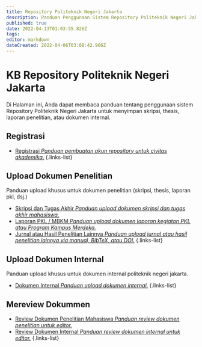 ```yaml
---
title: Repository Politeknik Negeri Jakarta
description: Panduan Penggunaan Sistem Repository Politeknik Negeri Jakarta
published: true
date: 2022-04-13T01:03:55.826Z
tags: 
editor: markdown
dateCreated: 2022-04-06T03:08:42.966Z
---
```


# KB Repository Politeknik Negeri Jakarta
Di Halaman ini, Anda dapat membaca panduan tentang penggunaan sistem Repository Politeknik Negeri Jakarta untuk menyimpan skripsi, thesis, laporan penelitian, atau dokumen internal.

## Registrasi
- [Registrasi *Panduan pembuatan akun repository untuk civitas akademika.*](/id/repository/register)
{.links-list}

## Upload Dokumen Penelitian
Panduan upload khusus untuk dokumen penelitian (skripsi, thesis, laporan pkl, dsj.)
- [Skripsi dan Tugas Akhir *Panduan upload dokumen skripsi dan tugas akhir mahasiswa.*](/id/repository/upload-skripsi)
- [Laporan PKL / MBKM *Panduan upload dokumen laporan kegiatan PKL atau Program Kampus Merdeka.*](/id/repository/upload-laporan-pkl)
- [Jurnal atau Hasil Penelitian Lainnya *Panduan upload jurnal atau hasil penelitian lainnya via manual, BibTeX, atau DOI.*](/id/repository/upload-jurnal)
{.links-list}

## Upload Dokumen Internal
Panduan upload khusus untuk dokumen internal politeknik negeri jakarta.
- [Dokumen Internal *Panduan upload dokumen internal.*](/id/repository/upload-internal)
{.links-list}

## Mereview Dokummen
- [Review Dokumen Penelitian Mahasiswa *Panduan review dokumen penelitian untuk editor.*](/id/repository/review-skripsi)
- [Review Dokumen Internal *Panduan review dokumen internal untuk editor.*](/id/repository/review-skripsi)
{.links-list}